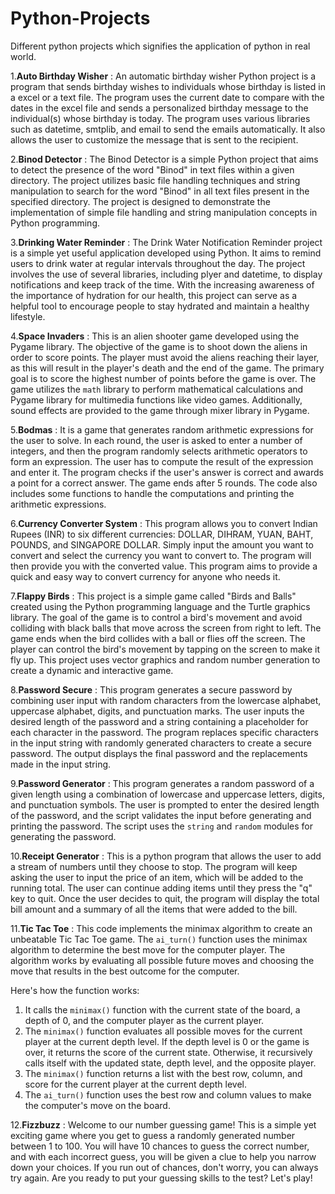 # Python-Projects
Different python projects which signifies the application of python in real world.

1.**Auto Birthday Wisher** : An automatic birthday wisher Python project is a program that sends birthday wishes to individuals whose birthday is listed in a excel or a text file. The program uses the current date to compare with the dates in the excel file and sends a personalized birthday message to the individual(s) whose birthday is today. The program uses various libraries such as datetime, smtplib, and email to send the emails automatically. It also allows the user to customize the message that is sent to the recipient.

2.**Binod Detector** : The Binod Detector is a simple Python project that aims to detect the presence of the word "Binod" in text files within a given directory. The project utilizes basic file handling techniques and string manipulation to search for the word "Binod" in all text files present in the specified directory. The project is designed to demonstrate the implementation of simple file handling and string manipulation concepts in Python programming.

3.**Drinking Water Reminder** : The Drink Water Notification Reminder project is a simple yet useful application developed using Python. It aims to remind users to drink water at regular intervals throughout the day. The project involves the use of several libraries, including plyer and datetime, to display notifications and keep track of the time. With the increasing awareness of the importance of hydration for our health, this project can serve as a helpful tool to encourage people to stay hydrated and maintain a healthy lifestyle.

4.**Space Invaders** : This is an alien shooter game developed using the Pygame library. The objective of the game is to shoot down the aliens in order to score points. The player must avoid the aliens reaching their layer, as this will result in the player's death and the end of the game. The primary goal is to score the highest number of points before the game is over. The game utilizes the `math` library to perform mathematical calculations and Pygame library for multimedia functions like video games. Additionally, sound effects are provided to the game through mixer library in Pygame.

5.**Bodmas** : It is a game that generates random arithmetic expressions for the user to solve. In each round, the user is asked to enter a number of integers, and then the program randomly selects arithmetic operators to form an expression. The user has to compute the result of the expression and enter it. The program checks if the user's answer is correct and awards a point for a correct answer. The game ends after 5 rounds. The code also includes some functions to handle the computations and printing the arithmetic expressions.

6.**Currency Converter System** : This program allows you to convert Indian Rupees (INR) to six different currencies: DOLLAR, DIHRAM, YUAN, BAHT, POUNDS, and SINGAPORE DOLLAR. Simply input the amount you want to convert and select the currency you want to convert to. The program will then provide you with the converted value. This program aims to provide a quick and easy way to convert currency for anyone who needs it.

7.**Flappy Birds** : This project is a simple game called "Birds and Balls" created using the Python programming language and the Turtle graphics library. The goal of the game is to control a bird's movement and avoid colliding with black balls that move across the screen from right to left. The game ends when the bird collides with a ball or flies off the screen. The player can control the bird's movement by tapping on the screen to make it fly up. This project uses vector graphics and random number generation to create a dynamic and interactive game.

8.**Password Secure** : This program generates a secure password by combining user input with random characters from the lowercase alphabet, uppercase alphabet, digits, and punctuation marks. The user inputs the desired length of the password and a string containing a placeholder for each character in the password. The program replaces specific characters in the input string with randomly generated characters to create a secure password. The output displays the final password and the replacements made in the input string.

9.**Password Generator** : This program generates a random password of a given length using a combination of lowercase and uppercase letters, digits, and punctuation symbols. The user is prompted to enter the desired length of the password, and the script validates the input before generating and printing the password. The script uses the `string` and `random` modules for generating the password.

10.**Receipt Generator** : This is a python program that allows the user to add a stream of numbers until they choose to stop. The program will keep asking the user to input the price of an item, which will be added to the running total. The user can continue adding items until they press the "q" key to quit. Once the user decides to quit, the program will display the total bill amount and a summary of all the items that were added to the bill.

11.**Tic Tac Toe** : This code implements the minimax algorithm to create an unbeatable Tic Tac Toe game. The `ai_turn()` function uses the minimax algorithm to determine the best move for the computer player. The algorithm works by evaluating all possible future moves and choosing the move that results in the best outcome for the computer.

  Here's how the function works:
1. It calls the `minimax()` function with the current state of the board, a depth of 0, and the computer player as the current player.
2. The `minimax()` function evaluates all possible moves for the current player at the current depth level. If the depth level is 0 or the game is over, it returns the score of the current state. Otherwise, it recursively calls itself with the updated state, depth level, and the opposite player.
3. The `minimax()` function returns a list with the best row, column, and score for the current player at the current depth level.
4. The `ai_turn()` function uses the best row and column values to make the computer's move on the board.

12.**Fizzbuzz** : Welcome to our number guessing game! This is a simple yet exciting game where you get to guess a randomly generated number between 1 to 100. You will have 10 chances to guess the correct number, and with each incorrect guess, you will be given a clue to help you narrow down your choices. If you run out of chances, don't worry, you can always try again. Are you ready to put your guessing skills to the test? Let's play!
